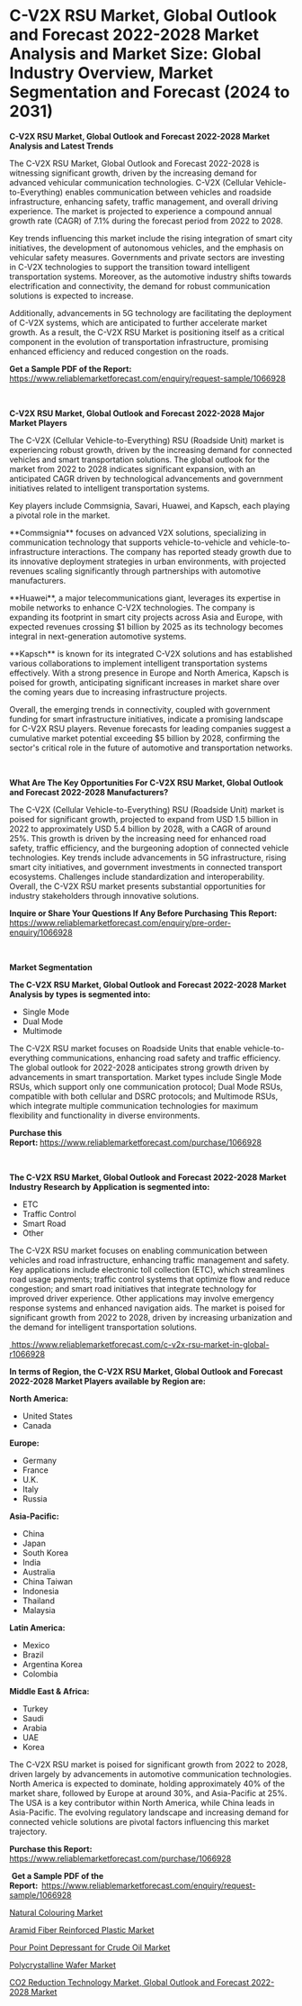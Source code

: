 <p><h1>C-V2X RSU Market, Global Outlook and Forecast 2022-2028 Market Analysis and Market Size: Global Industry Overview, Market Segmentation and Forecast (2024 to 2031)</h1></p><p><strong>C-V2X RSU Market, Global Outlook and Forecast 2022-2028 Market Analysis and Latest Trends</strong></p>
<p><p>The C-V2X RSU Market, Global Outlook and Forecast 2022-2028 is witnessing significant growth, driven by the increasing demand for advanced vehicular communication technologies. C-V2X (Cellular Vehicle-to-Everything) enables communication between vehicles and roadside infrastructure, enhancing safety, traffic management, and overall driving experience. The market is projected to experience a compound annual growth rate (CAGR) of 7.1% during the forecast period from 2022 to 2028.</p><p>Key trends influencing this market include the rising integration of smart city initiatives, the development of autonomous vehicles, and the emphasis on vehicular safety measures. Governments and private sectors are investing in C-V2X technologies to support the transition toward intelligent transportation systems. Moreover, as the automotive industry shifts towards electrification and connectivity, the demand for robust communication solutions is expected to increase. </p><p>Additionally, advancements in 5G technology are facilitating the deployment of C-V2X systems, which are anticipated to further accelerate market growth. As a result, the C-V2X RSU Market is positioning itself as a critical component in the evolution of transportation infrastructure, promising enhanced efficiency and reduced congestion on the roads.</p></p>
<p><strong>Get a Sample PDF of the Report:&nbsp;</strong> <a href="https://www.reliablemarketforecast.com/enquiry/request-sample/1066928">https://www.reliablemarketforecast.com/enquiry/request-sample/1066928</a></p>
<p>&nbsp;</p>
<p><strong>C-V2X RSU Market, Global Outlook and Forecast 2022-2028 Major Market Players</strong></p>
<p><p>The C-V2X (Cellular Vehicle-to-Everything) RSU (Roadside Unit) market is experiencing robust growth, driven by the increasing demand for connected vehicles and smart transportation solutions. The global outlook for the market from 2022 to 2028 indicates significant expansion, with an anticipated CAGR driven by technological advancements and government initiatives related to intelligent transportation systems.</p><p>Key players include Commsignia, Savari, Huawei, and Kapsch, each playing a pivotal role in the market. </p><p>**Commsignia** focuses on advanced V2X solutions, specializing in communication technology that supports vehicle-to-vehicle and vehicle-to-infrastructure interactions. The company has reported steady growth due to its innovative deployment strategies in urban environments, with projected revenues scaling significantly through partnerships with automotive manufacturers.</p><p>**Huawei**, a major telecommunications giant, leverages its expertise in mobile networks to enhance C-V2X technologies. The company is expanding its footprint in smart city projects across Asia and Europe, with expected revenues crossing $1 billion by 2025 as its technology becomes integral in next-generation automotive systems.</p><p>**Kapsch** is known for its integrated C-V2X solutions and has established various collaborations to implement intelligent transportation systems effectively. With a strong presence in Europe and North America, Kapsch is poised for growth, anticipating significant increases in market share over the coming years due to increasing infrastructure projects.</p><p>Overall, the emerging trends in connectivity, coupled with government funding for smart infrastructure initiatives, indicate a promising landscape for C-V2X RSU players. Revenue forecasts for leading companies suggest a cumulative market potential exceeding $5 billion by 2028, confirming the sector's critical role in the future of automotive and transportation networks.</p></p>
<p>&nbsp;</p>
<p><strong>What Are The Key Opportunities For C-V2X RSU Market, Global Outlook and Forecast 2022-2028 Manufacturers?</strong></p>
<p><p>The C-V2X (Cellular Vehicle-to-Everything) RSU (Roadside Unit) market is poised for significant growth, projected to expand from USD 1.5 billion in 2022 to approximately USD 5.4 billion by 2028, with a CAGR of around 25%. This growth is driven by the increasing need for enhanced road safety, traffic efficiency, and the burgeoning adoption of connected vehicle technologies. Key trends include advancements in 5G infrastructure, rising smart city initiatives, and government investments in connected transport ecosystems. Challenges include standardization and interoperability. Overall, the C-V2X RSU market presents substantial opportunities for industry stakeholders through innovative solutions.</p></p>
<p><strong>Inquire or Share Your Questions If Any Before Purchasing This Report:</strong> <a href="https://www.reliablemarketforecast.com/enquiry/pre-order-enquiry/1066928">https://www.reliablemarketforecast.com/enquiry/pre-order-enquiry/1066928</a></p>
<p>&nbsp;</p>
<p><strong>Market Segmentation</strong></p>
<p><strong>The C-V2X RSU Market, Global Outlook and Forecast 2022-2028 Market Analysis by types is segmented into:</strong></p>
<p><ul><li>Single Mode</li><li>Dual Mode</li><li>Multimode</li></ul></p>
<p><p>The C-V2X RSU market focuses on Roadside Units that enable vehicle-to-everything communications, enhancing road safety and traffic efficiency. The global outlook for 2022-2028 anticipates strong growth driven by advancements in smart transportation. Market types include Single Mode RSUs, which support only one communication protocol; Dual Mode RSUs, compatible with both cellular and DSRC protocols; and Multimode RSUs, which integrate multiple communication technologies for maximum flexibility and functionality in diverse environments.</p></p>
<p><strong>Purchase this Report:&nbsp;</strong><a href="https://www.reliablemarketforecast.com/purchase/1066928">https://www.reliablemarketforecast.com/purchase/1066928</a></p>
<p>&nbsp;</p>
<p><strong>The C-V2X RSU Market, Global Outlook and Forecast 2022-2028 Market Industry Research by Application is segmented into:</strong></p>
<p><ul><li>ETC</li><li>Traffic Control</li><li>Smart Road</li><li>Other</li></ul></p>
<p><p>The C-V2X RSU market focuses on enabling communication between vehicles and road infrastructure, enhancing traffic management and safety. Key applications include electronic toll collection (ETC), which streamlines road usage payments; traffic control systems that optimize flow and reduce congestion; and smart road initiatives that integrate technology for improved driver experience. Other applications may involve emergency response systems and enhanced navigation aids. The market is poised for significant growth from 2022 to 2028, driven by increasing urbanization and the demand for intelligent transportation solutions.</p></p>
<p><a href="https://www.reliablemarketforecast.com/c-v2x-rsu-market-in-global-r1066928">&nbsp;https://www.reliablemarketforecast.com/c-v2x-rsu-market-in-global-r1066928</a></p>
<p><strong>In terms of Region, the C-V2X RSU Market, Global Outlook and Forecast 2022-2028 Market Players available by Region are:</strong></p>
<p>
    <p> <strong> North America: </strong>
        <ul>
            <li>United States</li>
            <li>Canada</li>
        </ul>
        </p> 
    <p> <strong> Europe: </strong>
        <ul>
            <li>Germany</li>
            <li>France</li>
            <li>U.K.</li>
            <li>Italy</li>
            <li>Russia</li>
        </ul>
        </p> 
    <p> <strong> Asia-Pacific: </strong>
        <ul>
            <li>China</li>
            <li>Japan</li>
            <li>South Korea</li>
            <li>India</li>
            <li>Australia</li>
            <li>China Taiwan</li>
            <li>Indonesia</li>
            <li>Thailand</li>
            <li>Malaysia</li>
        </ul>
        </p> 
    <p> <strong> Latin America: </strong>
        <ul>
            <li>Mexico</li>
            <li>Brazil</li>
            <li>Argentina Korea</li>
            <li>Colombia</li>
        </ul>
        </p> 
    <p> <strong> Middle East & Africa: </strong>
        <ul>
            <li>Turkey</li>
            <li>Saudi</li>
            <li>Arabia</li>
            <li>UAE</li>
            <li>Korea</li>
        </ul>
    </p>
    </p>
<p><p>The C-V2X RSU market is poised for significant growth from 2022 to 2028, driven largely by advancements in automotive communication technologies. North America is expected to dominate, holding approximately 40% of the market share, followed by Europe at around 30%, and Asia-Pacific at 25%. The USA is a key contributor within North America, while China leads in Asia-Pacific. The evolving regulatory landscape and increasing demand for connected vehicle solutions are pivotal factors influencing this market trajectory.</p></p>
<p><strong>Purchase this Report: </strong><a href="https://www.reliablemarketforecast.com/purchase/1066928">https://www.reliablemarketforecast.com/purchase/1066928</a></p>
<p>&nbsp;<strong>Get a Sample PDF of the Report:&nbsp;&nbsp;</strong><a href="https://www.reliablemarketforecast.com/enquiry/request-sample/1066928">https://www.reliablemarketforecast.com/enquiry/request-sample/1066928</a></p>
<p><strong></strong></p>
<p><p><a href="https://issuu.com/reportprime-2/docs/natural-colouring-market-size-2030._9a6f4ad46f23d3">Natural Colouring Market</a></p><p><a href="https://www.linkedin.com/pulse/aramid-fiber-reinforced-plastic-market-size-share-competitive-ymvfe?trackingId=hVlFdURGTrCWyxhvaff9Wg%3D%3D">Aramid Fiber Reinforced Plastic Market</a></p><p><a href="https://www.linkedin.com/pulse/driving-market-forces-pour-point-depressant-crude-oil-trends-7tsce?trackingId=6K2To32TS1SJ%2B05SD0NcyQ%3D%3D">Pour Point Depressant for Crude Oil Market</a></p><p><a href="https://issuu.com/reportprime-2/docs/polycrystalline-wafer-market-size-2_c8882e3bdbd45b">Polycrystalline Wafer Market</a></p><p><a href="https://github.com/ChiragRP21/Market-Research-Report-List-6/blob/main/co2-reduction-technology-market-global-outlook-and-forecast-2022-2028-market.md">CO2 Reduction Technology Market, Global Outlook and Forecast 2022-2028 Market</a></p></p>